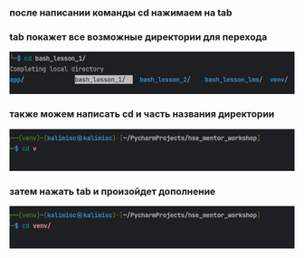### после написании команды cd нажимаем на tab
### tab покажет все возможные директории для перехода
![img.png](img.png)
### также можем написать cd и часть названия директории
![img_1.png](img_1.png)
### затем нажать tab и произойдет дополнение
![img_2.png](img_2.png)